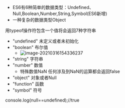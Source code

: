 + ES6有6种简单的数据类型：Undefined、Null,Boolean,Number,String,Symbol(ES6新增)
+ 一种复杂的数据类型Object

用typeof操作符包含一个值将会返回7种字符串

+ "undefined" 未定义或者未初始化
+ "boolean" 布尔值
  + ![image-20210316154336237](C:\Users\25760\AppData\Roaming\Typora\typora-user-images\image-20210316154336237.png)
+ "string" 字符串
+ "number" 数值
  + 特殊数值NaN 任何涉及到NaN的运算都会返回false
+ "object" 对象或者Null
+ "function" 函数
+ "symbol" 符号

console.log(null==undefined);//true